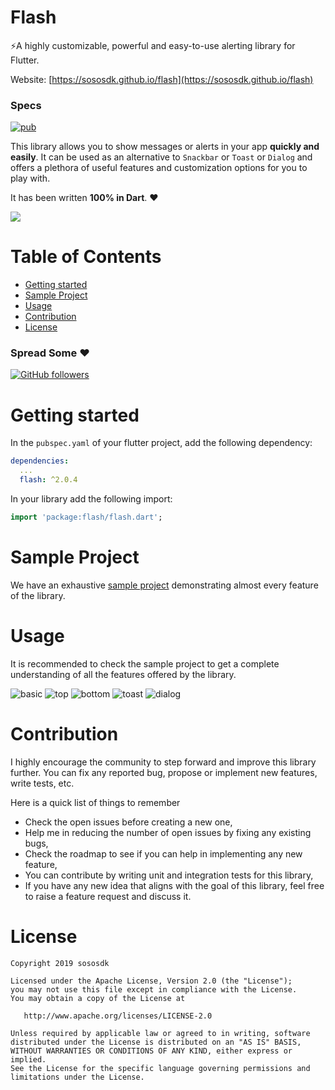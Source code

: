 # Flash

⚡️A highly customizable, powerful and easy-to-use alerting library for
Flutter.

Website: [https://sososdk.github.io/flash](https://sososdk.github.io/flash)

### Specs
[![pub](https://img.shields.io/pub/v/flash.svg?style=flat)](https://pub.dev/packages/flash)


This library allows you to show messages or alerts in your app **quickly
and easily**. It can be used as an alternative to `Snackbar` or `Toast`
or `Dialog` and offers a plethora of useful features and customization
options for you to play with.

It has been written **100% in Dart**. ❤️

![](./doc/images/banner.png)

# Table of Contents
* [Getting started](#getting-started)
* [Sample Project](#sample-project)
* [Usage](#usage)
* [Contribution](#contribution)
* [License](#license)

### Spread Some :heart:
[![GitHub followers](https://img.shields.io/github/followers/sososdk.svg?style=social&label=Follow)](https://github.com/sososdk)

# Getting started

In the `pubspec.yaml` of your flutter project, add the following dependency:

```yaml
dependencies:
  ...
  flash: ^2.0.4
```

In your library add the following import:

```dart
import 'package:flash/flash.dart';
```

# Sample Project
We have an exhaustive [sample project](./example) demonstrating almost
every feature of the library.

# Usage
It is recommended to check the sample project to get a complete
understanding of all the features offered by the library.

![basic](https://raw.githubusercontent.com/sososdk/tool/master/flash/basic.gif)
![top](https://raw.githubusercontent.com/sososdk/tool/master/flash/top.gif)
![bottom](https://raw.githubusercontent.com/sososdk/tool/master/flash/bottom.gif)
![toast](https://raw.githubusercontent.com/sososdk/tool/master/flash/toast.gif)
![dialog](https://raw.githubusercontent.com/sososdk/tool/master/flash/dialog.gif)

# Contribution

I highly encourage the community to step forward and improve this
library further. You can fix any reported bug, propose or implement new
features, write tests, etc.

Here is a quick list of things to remember
* Check the open issues before creating a new one,
* Help me in reducing the number of open issues by fixing any existing
  bugs,
* Check the roadmap to see if you can help in implementing any new
  feature,
* You can contribute by writing unit and integration tests for this
  library,
* If you have any new idea that aligns with the goal of this library,
  feel free to raise a feature request and discuss it.

# License

```
Copyright 2019 sososdk

Licensed under the Apache License, Version 2.0 (the "License");
you may not use this file except in compliance with the License.
You may obtain a copy of the License at

   http://www.apache.org/licenses/LICENSE-2.0

Unless required by applicable law or agreed to in writing, software
distributed under the License is distributed on an "AS IS" BASIS,
WITHOUT WARRANTIES OR CONDITIONS OF ANY KIND, either express or implied.
See the License for the specific language governing permissions and
limitations under the License.

